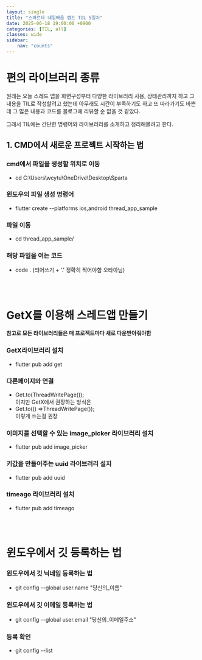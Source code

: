 ```yaml
---
layout: single
title: "스파르타 내일배움 캠프 TIL 5일차"
date: 2025-06-18 19:00:00 +0900
categories: [TIL, all]
classes: wide
sidebar:
    nav: "counts"
---
```


# 편의 라이브러리 종류

원래는 오늘 스레드 앱을 화면구성부터 다양한 라이브러리 사용, 상태관리까지 하고 그 내용을
TIL로 작성할려고 했는데 아무래도 시간이 부족하기도 하고 또 따라가기도 바쁜데 그 많은 내용과 코드를
블로그에 리뷰할 순 없을 것 같았다.

그래서 TIL에는 간단한 명령어와 라이브러리를 소개하고 정리해볼려고 한다.

## 1. CMD에서 새로운 프로젝트 시작하는 법

### cmd에서 파일을 생성할 위치로 이동
- cd C:\Users\wcytu\OneDrive\Desktop\Sparta

### 윈도우의 파일 생성 명령어
- flutter create --platforms ios,android thread_app_sample

### 파일 이동
- cd thread_app_sample/

### 해당 파일을 여는 코드
- code . (띄어쓰기 + '.' 정확히 찍어야함 오타아님)


<br><br>



# GetX를 이용해 스레드앱 만들기

**참고로 모든 라이브러리들은 매 프로젝트마다 새로 다운받아줘야함**

### GetX라이브러리 설치

- flutter pub add get

### 다른페이지와 연결

- Get.to(ThreadWritePage());  
이지만 GetX에서 권장하는 방식은
- Get.to(() =>ThreadWritePage());  
이렇게 쓰는걸 권장

### 이미지를 선택할 수 있는 image_picker 라이브러리 설치
- flutter pub add image_picker

### 키값을 만들어주는 uuid 라이브러리 설치
- flutter pub add uuid

### timeago 라이브러리 설치
- flutter pub add timeago

<br><br>

# 윈도우에서 깃 등록하는 법

### 윈도우에서 깃 닉네임 등록하는 법
- git config --global user.name "당신의_이름"

### 윈도우에서 깃 이메일 등록하는 법
- git config --global user.email "당신의_이메일주소"

### 등록 확인
- git config --list
